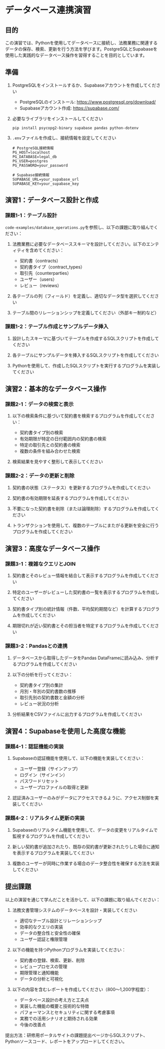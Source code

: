 # データベース連携演習

## 目的

この演習では、Pythonを使用してデータベースに接続し、法務業務に関連するデータの保存、検索、更新を行う方法を学びます。PostgreSQLとSupabaseを使用した実践的なデータベース操作を習得することを目的としています。

## 準備

1. PostgreSQLをインストールするか、Supabaseアカウントを作成してください
   - PostgreSQLのインストール: https://www.postgresql.org/download/
   - Supabaseアカウント作成: https://supabase.com/

2. 必要なライブラリをインストールしてください
   ```
   pip install psycopg2-binary supabase pandas python-dotenv
   ```

3. `.env`ファイルを作成し、接続情報を設定してください
   ```
   # PostgreSQL接続情報
   PG_HOST=localhost
   PG_DATABASE=legal_db
   PG_USER=postgres
   PG_PASSWORD=your_password

   # Supabase接続情報
   SUPABASE_URL=your_supabase_url
   SUPABASE_KEY=your_supabase_key
   ```

## 演習1：データベース設計と作成

### 課題1-1：テーブル設計

`code-examples/database_operations.py`を参照し、以下の課題に取り組んでください：

1. 法務業務に必要なデータベーススキーマを設計してください。以下のエンティティを含めてください：
   - 契約書（contracts）
   - 契約書タイプ（contract_types）
   - 取引先（counterparties）
   - ユーザー（users）
   - レビュー（reviews）

2. 各テーブルの列（フィールド）を定義し、適切なデータ型を選択してください

3. テーブル間のリレーションシップを定義してください（外部キー制約など）

### 課題1-2：テーブル作成とサンプルデータ挿入

1. 設計したスキーマに基づいてテーブルを作成するSQLスクリプトを作成してください

2. 各テーブルにサンプルデータを挿入するSQLスクリプトを作成してください

3. Pythonを使用して、作成したSQLスクリプトを実行するプログラムを実装してください

## 演習2：基本的なデータベース操作

### 課題2-1：データの検索と表示

1. 以下の検索条件に基づいて契約書を検索するプログラムを作成してください：
   - 契約書タイプ別の検索
   - 有効期限が特定の日付範囲内の契約書の検索
   - 特定の取引先との契約書の検索
   - 複数の条件を組み合わせた検索

2. 検索結果を見やすく整形して表示してください

### 課題2-2：データの更新と削除

1. 契約書の状態（ステータス）を更新するプログラムを作成してください

2. 契約書の有効期限を延長するプログラムを作成してください

3. 不要になった契約書を削除（または論理削除）するプログラムを作成してください

4. トランザクションを使用して、複数のテーブルにまたがる更新を安全に行うプログラムを作成してください

## 演習3：高度なデータベース操作

### 課題3-1：複雑なクエリとJOIN

1. 契約書とそのレビュー情報を結合して表示するプログラムを作成してください

2. 特定のユーザーがレビューした契約書の一覧を表示するプログラムを作成してください

3. 契約書タイプ別の統計情報（件数、平均契約期間など）を計算するプログラムを作成してください

4. 期限切れが近い契約書とその担当者を特定するプログラムを作成してください

### 課題3-2：Pandasとの連携

1. データベースから取得したデータをPandas DataFrameに読み込み、分析するプログラムを作成してください

2. 以下の分析を行ってください：
   - 契約書タイプ別の集計
   - 月別・年別の契約書数の推移
   - 取引先別の契約書数と金額の分析
   - レビュー状況の分析

3. 分析結果をCSVファイルに出力するプログラムを作成してください

## 演習4：Supabaseを使用した高度な機能

### 課題4-1：認証機能の実装

1. Supabaseの認証機能を使用して、以下の機能を実装してください：
   - ユーザー登録（サインアップ）
   - ログイン（サインイン）
   - パスワードリセット
   - ユーザープロファイルの取得と更新

2. 認証済みユーザーのみがデータにアクセスできるように、アクセス制御を実装してください

### 課題4-2：リアルタイム更新の実装

1. Supabaseのリアルタイム機能を使用して、データの変更をリアルタイムで監視するプログラムを作成してください

2. 新しい契約書が追加されたり、既存の契約書が更新されたりした場合に通知を表示するプログラムを実装してください

3. 複数のユーザーが同時に作業する場合のデータ整合性を確保する方法を実装してください

## 提出課題

以上の演習を通じて学んだことを活かして、以下の課題に取り組んでください：

1. 法務文書管理システムのデータベースを設計・実装してください
   - 適切なテーブル設計とリレーションシップ
   - 効率的なクエリの実装
   - データの整合性と安全性の確保
   - ユーザー認証と権限管理

2. 以下の機能を持つPythonプログラムを実装してください：
   - 契約書の登録、検索、更新、削除
   - レビュープロセスの管理
   - 期限管理と通知機能
   - データの分析と可視化

3. 以下の内容を含むレポートを作成してください（800〜1,200字程度）：
   - データベース設計の考え方と工夫点
   - 実装した機能の概要と技術的な特徴
   - パフォーマンスとセキュリティに関する考慮事項
   - 実務での活用シナリオと期待される効果
   - 今後の改善点

提出方法：研修用ポータルサイトの課題提出ページからSQLスクリプト、Pythonソースコード、レポートをアップロードしてください。 